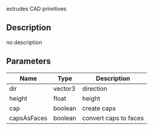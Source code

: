 extrudes CAD primitives



## Description
no description
## Parameters

<table>
<thead>
	<tr>
		<th>Name</th>
		<th>Type</th>
		<th>Description</th>
	</tr>
</thead>
<tr>
	<td>dir</td>
	<td><div class='bg-blue-800 px-2 py-px text-white rounded-sm'>vector3</div></td>
	<td>direction</td>
</tr>
<tr>
	<td>height</td>
	<td><div class='bg-yellow-800 px-2 py-px text-white rounded-sm'>float</div></td>
	<td>height</td>
</tr>
<tr>
	<td>cap</td>
	<td><div class='bg-emerald-800 px-2 py-px text-white rounded-sm'>boolean</div></td>
	<td>create caps</td>
</tr>
<tr>
	<td>capsAsFaces</td>
	<td><div class='bg-emerald-800 px-2 py-px text-white rounded-sm'>boolean</div></td>
	<td>convert caps to faces</td>
</tr>
</table>